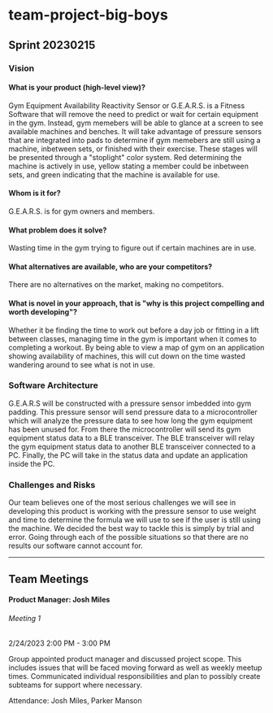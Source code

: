 # team-project-big-boys
## Sprint 20230215

### Vision
#### What is your product (high-level view)?
Gym Equipment Availability Reactivity Sensor or G.E.A.R.S. is a Fitness Software that will remove the need to predict or wait for certain equipment in the gym. Instead, gym memebers will be able to glance at a screen to see available machines and benches. It will take advantage of pressure sensors that are integrated into pads to determine if gym memebers are still using a machine, inbetween sets, or finished with their exercise. These stages will be presented through a "stoplight" color system. Red determining the machine is actively in use, yellow stating a member could be inbetween sets, and green indicating that the machine is available for use.
#### Whom is it for?
G.E.A.R.S. is for gym owners and members.
#### What problem does it solve?
Wasting time in the gym trying to figure out if certain machines are in use.
#### What alternatives are available, who are your competitors?
There are no alternatives on the market, making no competitors.
#### What is novel in your approach, that is "why is this project compelling and worth developing"?
Whether it be finding the time to work out before a day job or fitting in a lift between classes, managing time in the gym is important when it comes to completing a workout. By being able to view a map of gym on an application showing availability of machines, this will cut down on the time wasted wandering around to see what is not in use.
### Software Architecture
G.E.A.R.S will be constructed with a pressure sensor imbedded into gym padding. This pressure sensor will send pressure data to a microcontroller which will analyze the pressure data to see how long the gym equipment has been unused for. From there the microcontroller will send its gym equipment status data to a BLE transceiver. The BLE transceiver will relay the gym equipment status data to another BLE transceiver connected to a PC. Finally, the PC will take in the status data and update an application inside the PC.

### Challenges and Risks
Our team believes one of the most serious challenges we will see in developing this product is working with the pressure sensor to use weight and time to determine the formula we will use to see if the user is still using the machine. We decided the best way to tackle this is simply by trial and error. Going through each of the possible situations so that there are no results our software cannot account for.

___
## Team Meetings
#### Product Manager: Josh Miles

###### Meeting 1
2/24/2023
2:00 PM - 3:00 PM

Group appointed product manager and discussed project scope.  This includes issues that will be faced moving forward as well as weekly meetup times.  Communicated individual responsibilities and plan to possibly create subteams for support where necessary.

Attendance: Josh Miles, Parker Manson
